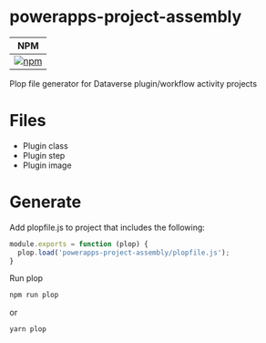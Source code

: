 # powerapps-project-assembly
| NPM |
| --- |
| [![npm](https://img.shields.io/npm/v/powerapps-project-assembly.svg?style=flat-square)](https://www.npmjs.com/package/powerapps-project-assembly) |

Plop file generator for Dataverse plugin/workflow activity projects

# Files

* Plugin class
* Plugin step
* Plugin image

# Generate

Add plopfile.js to project that includes the following:

```javascript
module.exports = function (plop) {
  plop.load('powerapps-project-assembly/plopfile.js');
}
```

Run plop

```sh
npm run plop
```

or

```sh
yarn plop
```